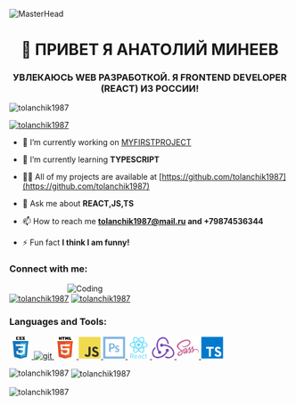 ![MasterHead](http://tmokk5.co.za/images/Web%20Development.gif)
<h1 align="center">👋 ПРИВЕТ Я АНАТОЛИЙ МИНЕЕВ</h1>
<h3 align="center">УВЛЕКАЮСЬ WEB РАЗРАБОТКОЙ. Я FRONTEND DEVELOPER (REACT) ИЗ РОССИИ!</h3>

<p align="left"> <img src="https://komarev.com/ghpvc/?username=tolanchik1987&label=Profile%20views&color=0e75b6&style=flat" alt="tolanchik1987" /> </p>

<p align="left"> <a href="https://vk.com/id134873524" target="blank"><img src="https://djdiplomat.ru/wp-content/uploads/dda9a68fd7273654e4f2e4c0ab998c56.jpg" alt="tolanchik1987" width="100px" /></a> </p>

- 🔭 I’m currently working on [MYFIRSTPROJECT](https://tolanchik1987.github.io/myfirstproject)

- 🌱 I’m currently learning **TYPESCRIPT**

- 👨‍💻 All of my projects are available at [https://github.com/tolanchik1987](https://github.com/tolanchik1987)

- 💬 Ask me about **REACT,JS,TS**

- 📫 How to reach me **tolanchik1987@mail.ru and +79874536344**

- ⚡ Fun fact **I think I am funny!**

<h3 align="left">Connect with me:</h3>
<img align="right" alt="Coding" width="400" src="https://media1.giphy.com/media/qgQUggAC3Pfv687qPC/giphy.gif">
<p align="left">
<a href="https://vk.com/id134873524" target="blank"><img align="center" src="https://upload.wikimedia.org/wikipedia/commons/thumb/f/f3/VK_Compact_Logo_%282021-present%29.svg/1200px-VK_Compact_Logo_%282021-present%29.svg.png" alt="tolanchik1987" height="30" width="30" /></a>
<a href="https://instagram.com/tolanchik1987" target="blank"><img align="center" src="https://raw.githubusercontent.com/rahuldkjain/github-profile-readme-generator/master/src/images/icons/Social/instagram.svg" alt="tolanchik1987" height="30" width="40" /></a>
</p>

<h3 align="left">Languages and Tools:</h3>
<p align="left"> <a href="https://www.w3schools.com/css/" target="_blank" rel="noreferrer"> <img src="https://raw.githubusercontent.com/devicons/devicon/master/icons/css3/css3-original-wordmark.svg" alt="css3" width="40" height="40"/> </a> <a href="https://git-scm.com/" target="_blank" rel="noreferrer"> <img src="https://www.vectorlogo.zone/logos/git-scm/git-scm-icon.svg" alt="git" width="40" height="40"/> </a> <a href="https://www.w3.org/html/" target="_blank" rel="noreferrer"> <img src="https://raw.githubusercontent.com/devicons/devicon/master/icons/html5/html5-original-wordmark.svg" alt="html5" width="40" height="40"/> </a> <a href="https://developer.mozilla.org/en-US/docs/Web/JavaScript" target="_blank" rel="noreferrer"> <img src="https://raw.githubusercontent.com/devicons/devicon/master/icons/javascript/javascript-original.svg" alt="javascript" width="40" height="40"/> </a> <a href="https://www.photoshop.com/en" target="_blank" rel="noreferrer"> <img src="https://raw.githubusercontent.com/devicons/devicon/master/icons/photoshop/photoshop-line.svg" alt="photoshop" width="40" height="40"/> </a> <a href="https://reactjs.org/" target="_blank" rel="noreferrer"> <img src="https://raw.githubusercontent.com/devicons/devicon/master/icons/react/react-original-wordmark.svg" alt="react" width="40" height="40"/> </a> <a href="https://redux.js.org" target="_blank" rel="noreferrer"> <img src="https://raw.githubusercontent.com/devicons/devicon/master/icons/redux/redux-original.svg" alt="redux" width="40" height="40"/> </a> <a href="https://sass-lang.com" target="_blank" rel="noreferrer"> <img src="https://raw.githubusercontent.com/devicons/devicon/master/icons/sass/sass-original.svg" alt="sass" width="40" height="40"/> </a> <a href="https://www.typescriptlang.org/" target="_blank" rel="noreferrer"> <img src="https://raw.githubusercontent.com/devicons/devicon/master/icons/typescript/typescript-original.svg" alt="typescript" width="40" height="40"/> </a> </p>

<p><img align="left" src="https://github-readme-stats.vercel.app/api/top-langs?username=tolanchik1987&show_icons=true&locale=en&layout=compact" alt="tolanchik1987" /></p>

<p>&nbsp;<img align="center" src="https://github-readme-stats.vercel.app/api?username=tolanchik1987&show_icons=true&locale=en" alt="tolanchik1987" /></p>

<p><img align="center" src="https://github-readme-streak-stats.herokuapp.com/?user=tolanchik1987&" alt="tolanchik1987" /></p>
